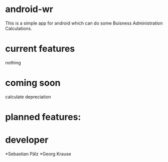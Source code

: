 android-wr
==========

This is a simple app for android which can do some Buisness Administration Calculations.

current features
==========
nothing

coming soon
==========
calculate depreciation

planned features:
==========

developer
==========
*Sebastian Pälz
*Georg Krause
